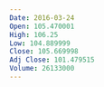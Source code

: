 ```yaml
---
Date: 2016-03-24
Open: 105.470001
High: 106.25
Low: 104.889999
Close: 105.669998
Adj Close: 101.479515
Volume: 26133000
---
```

